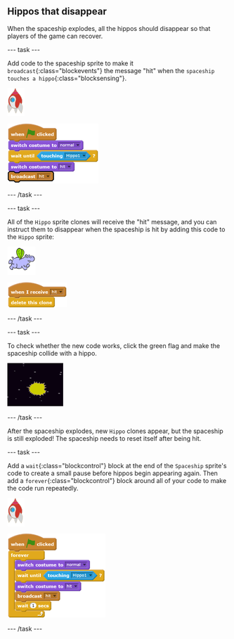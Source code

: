 ## Hippos that disappear

When the spaceship explodes, all the hippos should disappear so that players of the game can recover.

--- task ---

Add code to the spaceship sprite to make it `broadcast`{:class="blockevents"} the message "hit" when the `spaceship touches a hippo`{:class="blocksensing"}.

![rocket sprite](images/rocket-sprite.png)

![blocks_1545216465_9502382](images/blocks_1545216465_9502382.png)

--- /task ---

--- task ---

All of the `Hippo` sprite clones will receive the "hit" message, and you can instruct them to disappear when the spaceship is hit by adding this code to the `Hippo` sprite:

![hippo sprite](images/hippo-sprite.png)

![blocks_1545216467_0230205](images/blocks_1545216467_0230205.png)

--- /task ---

--- task ---

To check whether the new code works, click the green flag and make the spaceship collide with a hippo.

![screenshot](images/invaders-hippo-collide.png)

--- /task ---

After the spaceship explodes, new `Hippo` clones appear, but the spaceship is still exploded! The spaceship needs to reset itself after being hit.

--- task ---

Add a `wait`{:class="blockcontrol"} block at the end of the `Spaceship` sprite's code to create a small pause before hippos begin appearing again. Then add a `forever`{:class="blockcontrol"} block around all of your code to make the code run repeatedly.

![rocket sprite](images/rocket-sprite.png)

![blocks_1545216468_0779724](images/blocks_1545216468_0779724.png)

--- /task ---

